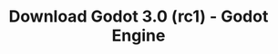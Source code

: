 ---
# Generated by /tools/generators/src/download_archive_generator !!! do not edit by hand !!!
title: 'Download Godot 3.0 (rc1) - Godot Engine'
type: 'download/archive'
name: '3.0'
flavor: 'rc1'
release_date: '2018-01-14T02:00:00-00:00'
release_notes: 'article/dev-snapshot-godot-3-0-rc-1/'
primaryPlatforms:
  - 'android.apk'
  - 'linux.64'
  - 'macos.universal'
  - 'windows.64'
  - 'linux_server.headless.64'
  - 'web'
  - 'templates'
links:
  android.apk:
    name: 'android.apk'
    title: 'Android'
    caption: 'Universal APK (ARM64 + ARMv7 + x86_64 + x86)'
    tags:
      - 'APK download'
      - 'ARM64/v7'
      - 'x86 (64 & 32 bit)'
    hosts:
      github_builds:
        regular: 'https://github.com/godotengine/godot-builds/releases/download/3.0-rc1/Godot_v3.0-rc1_android_editor.apk'
        mono: '#'
      github:
        regular: 'https://github.com/godotengine/godot/releases/download/3.0-rc1/Godot_v3.0-rc1_android_editor.apk'
        mono: '#'
  linux.64:
    name: 'linux.64'
    title: 'Linux'
    caption: 'Standard (x86_64)'
    tags:
      - '64 bit'
    hosts:
      github_builds:
        regular: 'https://github.com/godotengine/godot-builds/releases/download/3.0-rc1/Godot_v3.0-rc1_x11.64.zip'
        mono: 'https://github.com/godotengine/godot-builds/releases/download/3.0-rc1/Godot_v3.0-rc1_mono_x11_64.zip'
      github:
        regular: 'https://github.com/godotengine/godot/releases/download/3.0-rc1/Godot_v3.0-rc1_x11.64.zip'
        mono: 'https://github.com/godotengine/godot/releases/download/3.0-rc1/Godot_v3.0-rc1_mono_x11_64.zip'
  macos.universal:
    name: 'macos.universal'
    title: 'macOS'
    caption: 'Universal (x86_64 + Apple Silicon)'
    tags:
      - 'Intel/Apple Silicon'
      - '64 bit'
    hosts:
      github_builds:
        regular: 'https://github.com/godotengine/godot-builds/releases/download/3.0-rc1/Godot_v3.0-rc1_osx.universal.zip'
        mono: 'https://github.com/godotengine/godot-builds/releases/download/3.0-rc1/Godot_v3.0-rc1_mono_osx.universal.zip'
      github:
        regular: 'https://github.com/godotengine/godot/releases/download/3.0-rc1/Godot_v3.0-rc1_osx.universal.zip'
        mono: 'https://github.com/godotengine/godot/releases/download/3.0-rc1/Godot_v3.0-rc1_mono_osx.universal.zip'
  windows.64:
    name: 'windows.64'
    title: 'Windows'
    caption: 'Standard (x86_64)'
    tags:
      - '64 bit'
    hosts:
      github_builds:
        regular: 'https://github.com/godotengine/godot-builds/releases/download/3.0-rc1/Godot_v3.0-rc1_win64.exe.zip'
        mono: 'https://github.com/godotengine/godot-builds/releases/download/3.0-rc1/Godot_v3.0-rc1_mono_win64.zip'
      github:
        regular: 'https://github.com/godotengine/godot/releases/download/3.0-rc1/Godot_v3.0-rc1_win64.exe.zip'
        mono: 'https://github.com/godotengine/godot/releases/download/3.0-rc1/Godot_v3.0-rc1_mono_win64.zip'
  linux_server.headless.64:
    name: 'linux_server.headless.64'
    title: 'Linux Server'
    caption: 'Headless (x86_64)'
    tags:
      - '64 bit'
      - 'Headless'
    hosts:
      github_builds:
        regular: 'https://github.com/godotengine/godot-builds/releases/download/3.0-rc1/Godot_v3.0-rc1_linux_headless.64.zip'
        mono: 'https://github.com/godotengine/godot-builds/releases/download/3.0-rc1/Godot_v3.0-rc1_mono_linux_headless_64.zip'
      github:
        regular: 'https://github.com/godotengine/godot/releases/download/3.0-rc1/Godot_v3.0-rc1_linux_headless.64.zip'
        mono: 'https://github.com/godotengine/godot/releases/download/3.0-rc1/Godot_v3.0-rc1_mono_linux_headless_64.zip'
  web:
    name: 'web'
    title: 'Web editor'
    caption: ''
    tags:
      - 'Self-hosted'
      - 'Cross-platform'
    hosts:
      github_builds:
        regular: 'https://github.com/godotengine/godot-builds/releases/download/3.0-rc1/Godot_v3.0-rc1_web_editor.zip'
        mono: '#'
      github:
        regular: 'https://github.com/godotengine/godot/releases/download/3.0-rc1/Godot_v3.0-rc1_web_editor.zip'
        mono: '#'
  linux.32:
    name: 'linux.32'
    title: 'Linux'
    caption: 'Standard (x86)'
    tags:
      - '32 bit'
    hosts:
      github_builds:
        regular: 'https://github.com/godotengine/godot-builds/releases/download/3.0-rc1/Godot_v3.0-rc1_x11.32.zip'
        mono: 'https://github.com/godotengine/godot-builds/releases/download/3.0-rc1/Godot_v3.0-rc1_mono_x11_32.zip'
      github:
        regular: 'https://github.com/godotengine/godot/releases/download/3.0-rc1/Godot_v3.0-rc1_x11.32.zip'
        mono: 'https://github.com/godotengine/godot/releases/download/3.0-rc1/Godot_v3.0-rc1_mono_x11_32.zip'
  windows.32:
    name: 'windows.32'
    title: 'Windows'
    caption: 'Standard (x86)'
    tags:
      - '32 bit'
    hosts:
      github_builds:
        regular: 'https://github.com/godotengine/godot-builds/releases/download/3.0-rc1/Godot_v3.0-rc1_win32.exe.zip'
        mono: 'https://github.com/godotengine/godot-builds/releases/download/3.0-rc1/Godot_v3.0-rc1_mono_win32.zip'
      github:
        regular: 'https://github.com/godotengine/godot/releases/download/3.0-rc1/Godot_v3.0-rc1_win32.exe.zip'
        mono: 'https://github.com/godotengine/godot/releases/download/3.0-rc1/Godot_v3.0-rc1_mono_win32.zip'
  linux_server.64:
    name: 'linux_server.64'
    title: 'Linux Server'
    caption: 'Standard (x86_64)'
    tags:
      - '64 bit'
    hosts:
      github_builds:
        regular: 'https://github.com/godotengine/godot-builds/releases/download/3.0-rc1/Godot_v3.0-rc1_linux_server.64.zip'
        mono: 'https://github.com/godotengine/godot-builds/releases/download/3.0-rc1/Godot_v3.0-rc1_mono_linux_server_64.zip'
      github:
        regular: 'https://github.com/godotengine/godot/releases/download/3.0-rc1/Godot_v3.0-rc1_linux_server.64.zip'
        mono: 'https://github.com/godotengine/godot/releases/download/3.0-rc1/Godot_v3.0-rc1_mono_linux_server_64.zip'
  aar_library:
    name: 'aar_library'
    title: 'AAR library'
    caption: ''
    tags:
      - 'Android plugins'
      - 'Java'
      - 'Kotlin'
    hosts:
      github_builds:
        regular: 'https://github.com/godotengine/godot-builds/releases/download/3.0-rc1/godot-lib.3.0.rc1.release.aar'
        mono: 'https://github.com/godotengine/godot-builds/releases/download/3.0-rc1/godot-lib.3.0.rc1.mono.release.aar'
      github:
        regular: 'https://github.com/godotengine/godot/releases/download/3.0-rc1/godot-lib.3.0.rc1.release.aar'
        mono: 'https://github.com/godotengine/godot/releases/download/3.0-rc1/godot-lib.3.0.rc1.mono.release.aar'
  templates:
    name: 'templates'
    title: 'Export templates'
    caption: ''
    tags:
      - 'Used to export your games to all supported platforms'
    hosts:
      github_builds:
        regular: 'https://github.com/godotengine/godot-builds/releases/download/3.0-rc1/Godot_v3.0-rc1_export_templates.tpz'
        mono: 'https://github.com/godotengine/godot-builds/releases/download/3.0-rc1/Godot_v3.0-rc1_mono_export_templates.tpz'
      github:
        regular: 'https://github.com/godotengine/godot/releases/download/3.0-rc1/Godot_v3.0-rc1_export_templates.tpz'
        mono: 'https://github.com/godotengine/godot/releases/download/3.0-rc1/Godot_v3.0-rc1_mono_export_templates.tpz'
---
